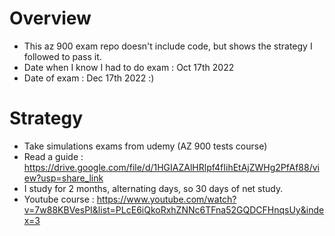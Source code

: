 # Overview

- This az 900 exam repo doesn't include code, but shows the strategy I followed to pass it.
- Date when I know I had to do exam : Oct 17th 2022
- Date of exam : Dec 17th 2022 :)

# Strategy

- Take simulations exams from udemy (AZ 900 tests course)
- Read a guide : https://drive.google.com/file/d/1HGIAZAlHRlpf4fIihEtAjZWHg2PfAf88/view?usp=share_link
- I study for 2 months, alternating days, so 30 days of net study.
- Youtube course : https://www.youtube.com/watch?v=7w88KBVesPI&list=PLcE6iQkoRxhZNNc6TFna52GQDCFHnqsUy&index=3
